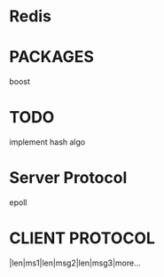 # Redis

# PACKAGES
boost

# TODO
implement hash algo 

# Server Protocol 
epoll

# CLIENT PROTOCOL
|len|ms1|len|msg2|len|msg3|more...
